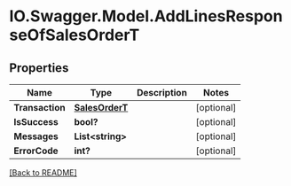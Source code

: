 # IO.Swagger.Model.AddLinesResponseOfSalesOrderT
## Properties

Name | Type | Description | Notes
------------ | ------------- | ------------- | -------------
**Transaction** | [**SalesOrderT**](SalesOrderT.md) |  | [optional] 
**IsSuccess** | **bool?** |  | [optional] 
**Messages** | **List&lt;string&gt;** |  | [optional] 
**ErrorCode** | **int?** |  | [optional] 

 [[Back to README]](../README.md)

